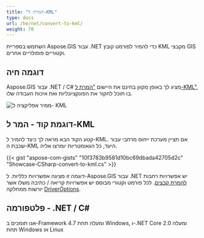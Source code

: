 ```yaml
---
title: "המרת ל-KML"
type: docs
url: /he/net/convert-to-kml/
weight: 70
---
```


השתמש בספריית Aspose.GIS עבור .NET כדי להמיר לפורמט קובץ KML מקבצי GIS וקטוריים פופולריים אחרים.

## **דוגמה חיה**

Aspose.GIS עבור .NET / C# מציג לך באופן מקוון בחינם את היישום ["המרת ל-KML"](https://products.aspose.app/gis/conversion/convert-to-kml), בו תוכל לחקור את הפונקציונליות ואת איכות העבודה שלו.

![ ממיר אפליקציה ל- KML](conversion.png)

## **דוגמת קוד - המר ל-KML**

קטע הקוד הבא מראה לך כיצד להמיר ל-KML. אם תציין מערכת ייחוס מרחבי עבור שכבת ה-KML היעד, כל הגאומטריות יומרצו אליה. 

{{< gist "aspose-com-gists" "10f3783b9581d10bc69dbada42705d2c" "Showcase-CSharp-convert-to-kml.cs" >}}

דוגמה זו מציגה אפשרויות כלליות. ל-Aspose.GIS עבור .NET יש אפשרויות רחבות [להמרת קבצים](https://docs.aspose.com/gis/net/vector-layers/). לכל פורמט וקטורי מבוסס יש אפשרויות קריאה / כתיבה משלו אשר יורשות ממחלקה [DriverOptions](https://reference.aspose.com/gis/net/aspose.gis/driveroptions).

## **פלטפורמה - .NET / C#**

אנו תומכים ב-Framework 4.7 ומעלה תחת Windows, ו-.NET Core 2.0 ומעלה תחת Windows או Linux
